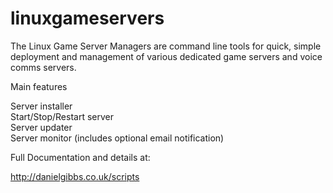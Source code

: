 linuxgameservers
================
The Linux Game Server Managers are command line tools for quick, simple deployment and management of various dedicated game servers and voice comms servers.

Main features

Server installer<br>
Start/Stop/Restart server<br>
Server updater<br>
Server monitor (includes optional email notification)<br>

Full Documentation and details at:

http://danielgibbs.co.uk/scripts
